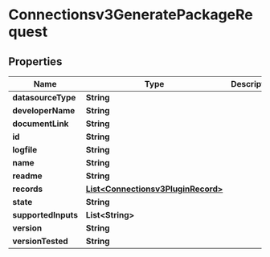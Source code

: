 

# Connectionsv3GeneratePackageRequest


## Properties

| Name | Type | Description | Notes |
|------------ | ------------- | ------------- | -------------|
|**datasourceType** | **String** |  |  [optional] |
|**developerName** | **String** |  |  [optional] |
|**documentLink** | **String** |  |  [optional] |
|**id** | **String** |  |  [optional] |
|**logfile** | **String** |  |  [optional] |
|**name** | **String** |  |  [optional] |
|**readme** | **String** |  |  [optional] |
|**records** | [**List&lt;Connectionsv3PluginRecord&gt;**](Connectionsv3PluginRecord.md) |  |  [optional] |
|**state** | **String** |  |  [optional] |
|**supportedInputs** | **List&lt;String&gt;** |  |  [optional] |
|**version** | **String** |  |  [optional] |
|**versionTested** | **String** |  |  [optional] |



